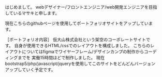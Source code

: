 はじめまして。
webデザイナー/フロントエンジニア/web開発エンジニアを目指しているマサキと申します。

現在こちらのgithubページを使用してポートフォリオサイトをアップしています。

［ポートフォリオ内容］
仮大山株式会社という架空のコーポレートサイトです。
自身が使用できるHTML/cssでのレイアウトを構成しました。
こちらのレイアウトについてはfigmaでワイヤーフレーム/デザインカンプの制作からコーディングまでを
実働15時間ほどで制作しました。
現在bootstrap5/php/javascript/jqueryを使用してこのサイトをどんどんバージョンアップしていく予定です。
